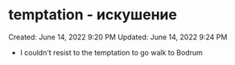 # temptation - искушение

Created: June 14, 2022 9:20 PM
Updated: June 14, 2022 9:24 PM

- I couldn't resist to the temptation to go walk to Bodrum